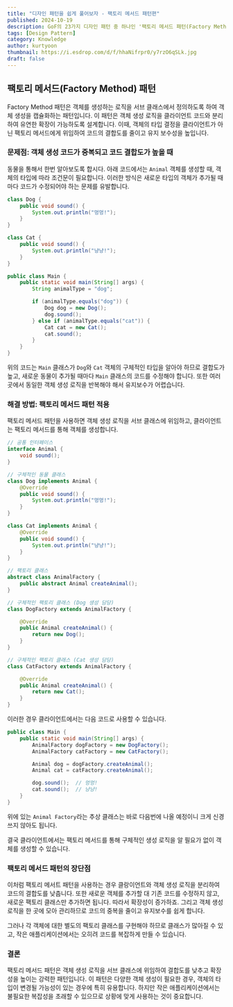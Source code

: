 ```yaml
---
title: "디자인 패턴을 쉽게 풀어보자 - 팩토리 메서드 패턴편"
published: 2024-10-19
description: GoF의 23가지 디자인 패턴 중 하나인 '팩토리 메서드 패턴(Factory Method Pattern)'을 쉽게 풀어보기
tags: [Design Pattern]
category: Knowledge
author: kurtyoon
thumbnail: https://i.esdrop.com/d/f/hhaNifrpr0/y7rzO6qSLk.jpg
draft: false
---
```


## 팩토리 메서드(Factory Method) 패턴

Factory Method 패턴은 객체를 생성하는 로직을 서브 클래스에서 정의하도록 하여 객체 생성을 캡슐화하는 패턴입니다. 이 패턴은 객체 생성 로직을 클라이언트 코드와 분리하여 유연한 확장이 가능하도록 설계합니다. 이때, 객체의 타입 결정을 클라이언트가 아닌 팩토리 메서드에게 위임하여 코드의 결합도를 줄이고 유지 보수성을 높입니다.

### 문제점: 객체 생성 코드가 중복되고 코드 결합도가 높을 때

동물을 통해서 한번 알아보도록 합시다. 아래 코드에서는 `Animal` 객체를 생성할 때, 객체의 타입에 따라 조건문이 필요합니다. 이러한 방식은 새로운 타입의 객체가 추가될 때마다 코드가 수정되어야 하는 문제를 유발합니다.

```java
class Dog {
    public void sound() {
        System.out.println("멍멍!");
    }
}

class Cat {
    public void sound() {
        System.out.println("냥냥!");
    }
}

public class Main {
    public static void main(String[] args) {
        String animalType = "dog";

        if (animalType.equals("dog")) {
            Dog dog = new Dog();
            dog.sound();
        } else if (animalType.equals("cat")) {
            Cat cat = new Cat();
            cat.sound();
        }
    }
}
```

위의 코드는 `Main` 클래스가 `Dog`와 `Cat` 객체의 구체적인 타입을 알아야 하므로 결합도가 높고, 새로운 동물이 추가될 때마다 `Main` 클래스의 코드를 수정해야 합니다. 또한 여러 곳에서 동일한 객체 생성 로직을 반복해야 해서 유지보수가 어렵습니다.

### 해결 방법: 팩토리 메서드 패턴 적용

팩토리 메서드 패턴을 사용하면 객체 생성 로직을 서브 클래스에 위임하고, 클라이언트는 팩토리 메서드를 통해 객체를 생성합니다.

```java
// 공통 인터페이스
interface Animal {
    void sound();
}

// 구체적인 동물 클래스
class Dog implements Animal {
    @Override
    public void sound() {
        System.out.println("멍멍!");
    }
}

class Cat implements Animal {
    @Override
    public void sound() {
        System.out.println("냥냥!");
    }
}

// 팩토리 클래스
abstract class AnimalFactory {
    public abstract Animal createAnimal();
}

// 구체적인 팩토리 클래스 (Dog 생성 담당)
class DogFactory extends AnimalFactory {

    @Override
    public Animal createAnimal() {
        return new Dog();
    }
}

// 구체적인 팩토리 클래스 (Cat 생성 담당)
class CatFactory extends AnimalFactory {

    @Override
    public Animal createAnimal() {
        return new Cat();
    }
}
```

이러한 경우 클라이언트에서는 다음 코드로 사용할 수 있습니다.

```java
public class Main {
    public static void main(String[] args) {
        AnimalFactory dogFactory = new DogFactory();
        AnimalFactory catFactory = new CatFactory();

        Animal dog = dogFactory.createAnimal();
        Animal cat = catFactory.createAnimal();

        dog.sound();  // 멍멍!
        cat.sound();  // 냥냥!
    }
}
```

위에 있는 `Animal Factory`라는 추상 클래스는 바로 다음번에 나올 예정이니 크게 신경쓰지 않아도 됩니다.

결국 클라이언트에서는 팩토리 메서드를 통해 구체적인 생성 로직을 알 필요가 없이 객체를 생성할 수 있습니다.

### 팩토리 메서드 패턴의 장단점

이처럼 팩토리 메서트 패턴을 사용하는 경우 클랑이언트와 객체 생성 로직을 분리하여 코드의 결합도를 낮춥니다. 또한 새로운 객체를 추가할 대 기존 코드를 수정하지 않고, 새로운 팩토리 클래스만 추가하면 됩니다. 따라서 확장성이 증가하죠. 그리고 객체 생성 로직을 한 곳에 모아 관리하므로 코드의 중복을 줄이고 유지보수를 쉽게 합니다.

그러나 각 객체에 대한 별도의 팩토리 클래스를 구현해야 하므로 클래스가 많아질 수 있고, 작은 애플리케이션에서는 오히려 코드를 복잡하게 만들 수 있습니다.

### 결론

팩토리 메서드 패턴은 객체 생성 로직을 서브 클래스에 위임하여 결합도를 낮추고 확장성을 높이는 강력한 패턴입니다. 이 패턴은 다양한 객체 생성이 필요한 경우, 객체의 타입이 변경될 가능성이 있는 경우에 특히 유용합니다. 하지만 작은 애플리케이션에서는 불필요한 복잡성을 초래할 수 있으므로 상황에 맞게 사용하는 것이 중요합니다.
